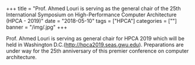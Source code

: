+++
title = "Prof. Ahmed Louri is serving as the general chair of the 25th International Symposium on High-Performance Computer Architecture (HPCA - 2019)"
date = "2018-05-10"
tags = ["HPCA"]
categories = [""]
banner = "/img/.jpg"
+++

Prof. Ahmed Louri is serving as general chair for HPCA 2019 which will be held in Washington D.C.(http://hpca2019.seas.gwu.edu). Preparations are under way for the 25th anniversary of this premier conference on computer architecture. 


